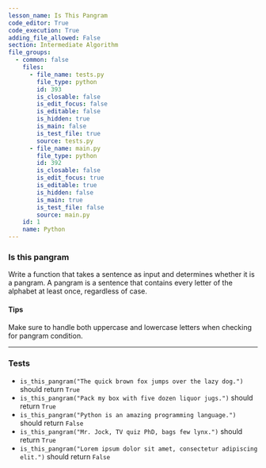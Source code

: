 ```yaml
---
lesson_name: Is This Pangram
code_editor: True
code_execution: True
adding_file_allowed: False
section: Intermediate Algorithm
file_groups:
  - common: false
    files:
      - file_name: tests.py
        file_type: python
        id: 393
        is_closable: false
        is_edit_focus: false
        is_editable: false
        is_hidden: true
        is_main: false
        is_test_file: true
        source: tests.py
      - file_name: main.py
        file_type: python
        id: 392
        is_closable: false
        is_edit_focus: true
        is_editable: true
        is_hidden: false
        is_main: true
        is_test_file: false
        source: main.py
    id: 1
    name: Python
---
```


### Is this pangram

Write a function that takes a sentence as input and determines whether it is a pangram. A pangram is a sentence that contains every letter of the alphabet at least once, regardless of case.

#### Tips

Make sure to handle both uppercase and lowercase letters when checking for pangram condition.

---

### Tests

<ul>
<li id="test-1"><code>is_this_pangram("The quick brown fox jumps over the lazy dog.")</code> should return <code>True</code></li>
<li id="test-2"><code>is_this_pangram("Pack my box with five dozen liquor jugs.")</code> should return <code>True</code></li>
<li id="test-3"><code>is_this_pangram("Python is an amazing programming language.")</code> should return <code>False</code></li>
<li id="test-4"><code>is_this_pangram("Mr. Jock, TV quiz PhD, bags few lynx.")</code> should return <code>True</code></li>
<li id="test-5"><code>is_this_pangram("Lorem ipsum dolor sit amet, consectetur adipiscing elit.")</code> should return <code>False</code></li>
</ul>
